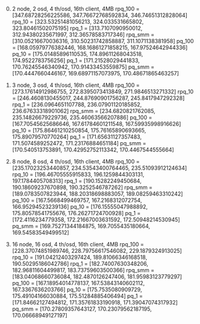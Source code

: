0. 2 node, 2 osd, 4 th/osd, 16th client, 4MB
rpq_100 =  [347.68728256225586, 347.76672768592834, 346.74651312828064]
rpq_10 =  [323.53251481056213, 324.033531665802, 323.80461502075195]
rpq_1 =  [313.7107090950012, 312.94380235671997, 312.36578583717346]
rpq_smm =  [310.05216670036316, 310.50231742858887, 311.1071138381958]
pq_100 =  [168.05979776382446, 168.16861271858215, 167.97524642944336]
pq_10 =  [175.01485896110535, 174.89611268043518, 174.9522783756256]
pq_1 =  [171.21528029441833, 170.76245546340942, 170.91433453559875]
pq_smm =  [170.4447660446167, 169.68971157073975, 170.48671865463257]

1. 3 node, 3 osd, 4 th/osd, 16th client, 4MB
rpq_100 =  [273.17614912986755, 272.8395073413849, 271.9846513271332]
rpq_10 = [246.4608130455017, 244.87690901756287, 245.8417947292328]
rpq_1 = [236.0964651107788, 236.07901120185852, 236.67633318901062]
rpq_smm = [234.6820821762085, 235.14826679229736, 235.46063566207886]
pq_100 =  [167.70545625686646, 167.61784601211548, 167.59935998916626]
pq_10 = [175.86461210250854, 175.76165890693665, 175.89079570770264]
pq_1 =  [171.65631127357483, 171.5074589252472, 171.23176884651184]
pq_smm =  [170.540513753891, 170.42952752113342, 170.4467544555664]

2. 8 node, 8 osd, 4 th/osd, 16th client, 4MB
rpq_100 =  [235.17023253440857, 234.53543400764465, 235.51093912124634]
rpq_10 =  [196.46705555915833, 196.1259844303131, 197.1784405708313]
rpq_1 = [190.15282249450684, 190.18609237670898, 190.3252546787262]
rpq_smm = [189.0783507823944, 188.20318698883057, 189.08259463310242]
pq_100 =  [167.5668499469757, 167.2168312072754, 166.95294523239136]
pq_10 =  [176.15555047988892, 175.80578541755676, 176.26271724700928]
pq_1 =  [172.4116234779358, 172.21667003631592, 172.50948214530945]
pq_smm =  [169.75271344184875, 169.7055435180664, 169.54583549499512]

3. 16 node, 16 osd, 4 th/osd, 16th client, 4MB
rpq_100 =  [228.37074851989746, 228.79756617546082, 229.1879324913025]
rpq_10 =  [191.04212403297424, 189.81066346168518, 190.50295186042786]
rpq_1 =  [182.74007630348206, 182.96811604499817, 183.73759603500366]
rpq_smm =  [183.04068660736084, 182.4870126247406, 181.95983123779297]
pq_100 =  [167.18954014778137, 167.53843140602112, 167.3367636203766]
pq_10 =  [175.7535080909729, 175.49104166030884, 175.51284885406494]
pq_1 =  [171.84662127494812, 171.35761833190918, 171.39047074317932]
pq_smm =  [170.27809357643127, 170.23079562187195, 170.06668949127197]
